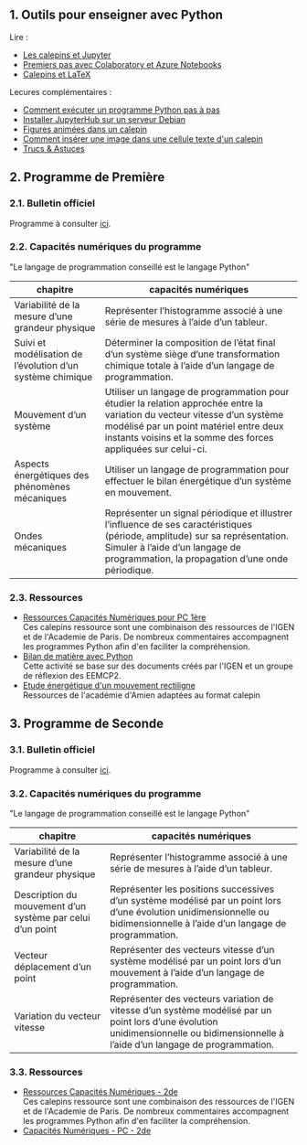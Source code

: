 ## 1. Outils pour enseigner avec Python

Lire :
* [Les calepins et Jupyter](https://www.codekodo.net/documentation/guides/Mini%20Guide%20%2301%20-%20Les%20calepins%20et%20Jupyter.md)
* [Premiers pas avec Colaboratory et Azure Notebooks](https://www.codekodo.net/documentation/guides/Mini%20Guide%20%2302%20-%20Premiers%20pas%20avec%20Colaboratory%20et%20Azure%20Notebooks.md)
* [Calepins et LaTeX](https://www.codekodo.net/documentation/guides/Mini%20Guide%20-%20Calepins%20et%20LaTeX.ipynb)

Lecures complémentaires :
* [Comment exécuter un programme Python pas à pas](https://www.codekodo.net/documentation/guides/Comment_ex%C3%A9cuter_un_programme_Python_pas_%C3%A0_pas.ipynb)
* [Installer JupyterHub sur un serveur Debian](https://www.codekodo.net/documentation/guides/Installer_JupyterHub_sur_un_serveur_Debian.md)
* [Figures animées dans un calepin](https://www.codekodo.net/documentation/guides/Figures%20anim%C3%A9es%20dans%20un%20calepin.md)
* [Comment insérer une image dans une cellule texte d'un calepin](https://www.codekodo.net/documentation/guides/Comment%20ins%C3%A9rer%20une%20image%20dans%20une%20cellule%20texte%20d'un%20calepin.md)
* [Trucs & Astuces](https://www.codekodo.net/documentation/guides/Trucs%20%26%20Astuces.md)

## 2. Programme de Première

### 2.1. Bulletin officiel

Programme à consulter [ici](https://cache.media.education.gouv.fr/file/SP1-MEN-22-1-2019/43/2/spe635_annexe_1063432.pdf).

### 2.2. Capacités numériques du programme
"Le langage de programmation conseillé est le langage Python"

chapitre | capacités numériques
------------ | -------------
Variabilité de la mesure d’une grandeur physique | Représenter l’histogramme associé à une série de mesures à l’aide d’un tableur.
Suivi et modélisation de l’évolution d’un système chimique | Déterminer la composition de l’état final d’un système siège d’une transformation chimique totale à l’aide d’un langage de programmation.
Mouvement d’un système | Utiliser un langage de programmation pour étudier la relation approchée entre la variation du vecteur vitesse d’un système modélisé par un point matériel entre deux instants voisins et la somme des forces appliquées sur celui-ci.
Aspects énergétiques des phénomènes mécaniques | Utiliser un langage de programmation pour effectuer le bilan énergétique d’un système en mouvement.
Ondes mécaniques | Représenter un signal périodique et illustrer l’influence de ses caractéristiques (période, amplitude) sur sa représentation. Simuler à l’aide d’un langage de programmation, la propagation d’une onde périodique.

### 2.3. Ressources
* [Ressources Capacités Numériques pour PC 1ère](https://www.codekodo.net/course/64)<br />Ces calepins ressource sont une combinaison des ressources de l'IGEN et de l'Academie de Paris. De nombreux commentaires accompagnent les programmes Python afin d'en faciliter la compréhension.
* [Bilan de matière avec Python](https://www.codekodo.net/course/65)<br />Cette activité se base sur des documents créés par l'IGEN et un groupe de réflexion des EEMCP2.
* [Etude énergétique d'un mouvement rectiligne](https://www.codekodo.net/course/73)<br />Ressources de l'académie d'Amien adaptées au format calepin

## 3. Programme de Seconde

### 3.1. Bulletin officiel

Programme à consulter [ici](https://cache.media.education.gouv.fr/file/SP1-MEN-22-1-2019/98/9/spe634_annexe_1062989.pdf).

### 3.2. Capacités numériques du programme
"Le langage de programmation conseillé est le langage Python"

chapitre | capacités numériques
------------ | -------------
Variabilité de la mesure d’une grandeur physique | Représenter l’histogramme associé à une série de mesures à l’aide d’un tableur.
Description du mouvement d’un système par celui d’un point | Représenter les positions successives d’un système modélisé par un point lors d’une évolution unidimensionnelle ou bidimensionnelle à l’aide d’un langage de programmation.
Vecteur déplacement d’un point | Représenter des vecteurs vitesse d’un système modélisé par un point lors d’un mouvement à l’aide d’un langage de programmation.
Variation du vecteur vitesse | Représenter des vecteurs variation de vitesse d’un système modélisé par un point lors d’une évolution unidimensionnelle ou bidimensionnelle à l’aide d’un langage de programmation.

### 3.3. Ressources
* [Ressources Capacités Numériques - 2de](https://www.codekodo.net/course/63)<br />Ces calepins ressource sont une combinaison des ressources de l'IGEN et de l'Academie de Paris. De nombreux commentaires accompagnent les programmes Python afin d'en faciliter la compréhension.
* [Capacités Numériques - PC - 2de](https://www.codekodo.net/course/54)


